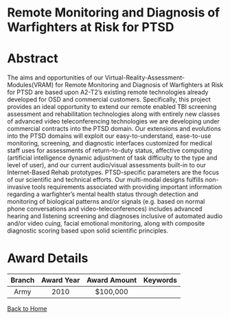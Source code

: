 
Remote Monitoring and Diagnosis of Warfighters at Risk for PTSD
===============================================================

# Abstract


The aims and opportunities of our Virtual-Reality-Assessment-Modules(VRAM) for Remote Monitoring and Diagnosis of Warfighters at Risk for PTSD are based upon A2-T2’s existing remote technologies already developed for OSD and commercial customers.  Specifically, this project provides an ideal opportunity to extend our remote enabled TBI screening assessment and rehabilitation technologies along with entirely new classes of advanced video teleconferencing technologies we are developing under commercial contracts into the PTSD domain. Our extensions and evolutions into the PTSD domains will exploit our easy-to-understand, ease-to-use monitoring, screening, and diagnostic interfaces customized for medical staff uses for assessments of return-to-duty status, affective computing (artificial intelligence dynamic adjustment of task difficulty to the type and level of user), and our current audio/visual assessments built-in to our Internet-Based Rehab prototypes. PTSD-specific parameters are the focus of our scientific and technical efforts. Our multi-modal designs fulfills non-invasive tools requirements associated with providing important information regarding a warfighter’s mental health status through detection and monitoring of biological patterns and/or signals (e.g. based on normal phone conversations and video-teleconferences) includes advanced hearing and listening screening and diagnoses inclusive of automated audio and/or video cuing, facial emotional monitoring, along with composite diagnostic scoring based upon solid scientific principles.  

# Award Details

|Branch|Award Year|Award Amount|Keywords|
| :---: | :---: | :---: | :---: |
|Army|2010|$100,000||
  
  


[Back to Home](https://github.com/chrischow/dod_sbir_awards/Reports/JH/#2301)